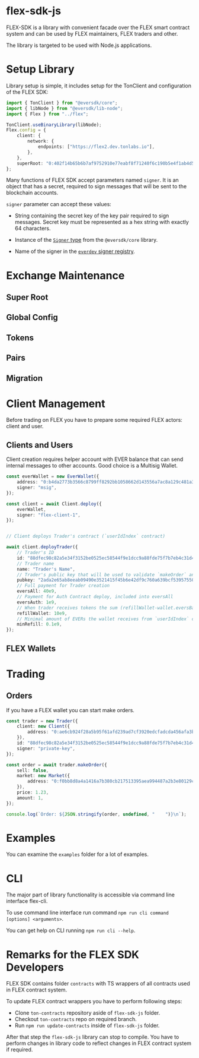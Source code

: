 # flex-sdk-js

FLEX-SDK is a library with convenient facade over the FLEX smart contract system
and can be used by FLEX maintainers, FLEX traders and other.

The library is targeted to be used with Node.js applications.

# Setup Library

Library setup is simple, it includes setup for the TonClient and configuration of the FLEX SDK:

```ts
import { TonClient } from "@eversdk/core";
import { libNode } from "@eversdk/lib-node";
import { Flex } from "../flex";

TonClient.useBinaryLibrary(libNode);
Flex.config = {
    client: {
        network: {
            endpoints: ["https://flex2.dev.tonlabs.io"],
        },
    },
    superRoot: "0:402f14b65b6b7af9752910e77eabf8f71240f6c190b5e4f1ab4d56c09954b723",
};
```

Many functions of FLEX SDK accept parameters named `signer`.
It is an object that has a secret, required to sign messages that will be sent to the blockchain accounts.

`signer` parameter can accept these values:

- String containing the secret key of the key pair required to sign messages.
  Secret key must be represented as a hex string with exactly 64 characters.
  
- Instance of the [`Signer` type](https://docs.everos.dev/ever-sdk/reference/types-and-methods/mod_abi#signer) from the `@eversdk/core` library. 

- Name of the signer in the [`everdev` signer registry](https://github.com/tonlabs/everdev/blob/main/docs/command-line-interface/signer-tool.md).


# Exchange Maintenance

## Super Root

## Global Config

## Tokens

## Pairs

## Migration

# Client Management

Before trading on FLEX you have to prepare some required FLEX actors: client and user.

## Clients and Users

Client creation requires helper account with EVER balance that can send internal
messages to other accounts. Good choice is a Multisig Wallet. 

```ts
const everWallet = new EverWallet({
    address: "0:b4da2773b3566c8799ff8292bb1058662d143556a7ac8a129c481a38657cbd33",
    signer: "msig",
});

const client = await Client.deploy({
    everWallet,
    signer: "flex-client-1",
});


// Client deploys Trader's contract (`userIdIndex` contract)

await client.deployTrader({
    // Trader's ID
    id: "88dfec98c82a5e34f3152be0525ec58544f9e1dcc9a88fde75f7b7eb4c31d4b5",
    // Trader name
    name: "Trader's Name",
    // Trader's public key that will be used to validate `makeOrder` and `cancelOrder` operations
    pubkey: "2ada2e65ab8eeab09490e3521415f45b6e42df9c760a639bcf53957550b25a16",
    // Full payment for Trader creation
    eversAll: 40e9,
    // Payment for Auth Contract deploy, included into eversAll
    eversAuth: 1e9,
    // When trader receives tokens the sum (refillWallet-wallet.eversBalance) is additionally sent to this wallet from `userIdIndex` contract
    refillWallet: 10e9,
    // Minimal amount of EVERs the wallet receives from `userIdIndex` contract when a trade happens (when the wallet receives tokens)  if the wallet's balance > refillWallet
    minRefill: 0.1e9,
});

```

## FLEX Wallets

# Trading

## Orders

If you have a FLEX wallet you can start make orders.

```ts
const trader = new Trader({
    client: new Client({
        address: "0:ae6cb924f28a5b95f61afd239ad7cf3920edcfadcda456afa3b2dea7c9da31a8",
    }),
    id: "88dfec98c82a5e34f3152be0525ec58544f9e1dcc9a88fde75f7b7eb4c31d4b5",
    signer: "private-key",
});

const order = await trader.makeOrder({
    sell: false,
    market: new Market({
        address: "0:f0bb8d8a4a1416a7b380cb217513395aea994487a2b3e80129c136184def8bb4",
    }),
    price: 1.23,
    amount: 1,
});

console.log(`Order: ${JSON.stringify(order, undefined, "    ")}\n`);
```

# Examples

You can examine the `examples` folder for a lot of examples. 

# CLI

The major part of library functionality is accessible via command line interface flex-cli.

To use command line interface run command `npm run cli command [options] <arguments>`.

You can get help on CLI running `npm run cli --help`.

# Remarks for the FLEX SDK Developers

FLEX SDK contains folder `contracts` with TS wrappers of all contracts used in 
FLEX contract system.

To update FLEX contract wrappers you have to perform following steps:

- Clone `ton-contracts` repository aside of `flex-sdk-js` folder.
- Checkout `ton-contracts` repo on required branch.
- Run `npm run update-contracts` inside of `flex-sdk-js` folder.

After that step the `flex-sdk-js` library can stop to compile.
You have to perform changes in library code to reflect changes in 
FLEX contract system if required.


